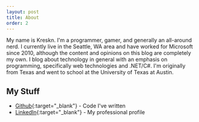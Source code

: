 ```yaml
---
layout: post
title: About
order: 2
---
```


<p>

My name is Kreskn. I'm a programmer, gamer, and generally an all-around nerd. I currently live in the Seattle, WA area and have worked for Microsoft since 2010, although the content and opinions on this blog are completely my own. I blog about technology in general with an emphasis on programming, specifically web technologies and .NET/C#. I'm originally from Texas and went to school at the University of Texas at Austin.
<br style="clear:both;" />
</p>

## My Stuff
* [Github](https://github.com/){:target="_blank"} - Code I've written
* [LinkedIn](http://www.linkedin.com/){:target="_blank"} - My professional profile
